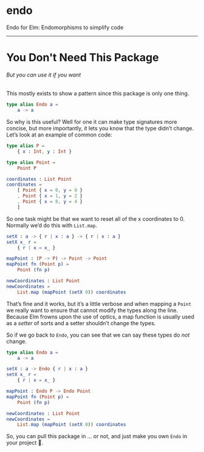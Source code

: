 # endo

Endo for Elm: Endomorphisms to simplify code

- - -

# You Don't Need This Package

###### But you can use it if you want

This mostly exists to show a pattern since this package is only one thing.

```elm
type alias Endo a =
    a -> a
```

So why is this useful? Well for one it can make type signatures more concise, but more importantly, it lets you know that the type didn’t change. Let’s look at an example of  common code:

```elm
type alias P =
    { x : Int, y : Int }

type alias Point =
    Point P

coordinates : List Point
coordinates =
    [ Point { x = 0, y = 0 }
    , Point { x = 1, y = 2 }
    , Point { x = 8, y = 4 }
    ]
```

So one task might be that we want to reset all of the x coordinates to 0. Normally we’d do this with `List.map`.

```elm
setX : a -> { r | x : a } -> { r | x : a }
setX x_ r =
    { r | x = x_ }

mapPoint : (P -> P) -> Point -> Point
mapPoint fn (Point p) =
    Point (fn p)

newCoordinates : List Point
newCoordinates =
    List.map (mapPoint (setX 0)) coordinates
```

That’s fine and it works, but it’s a little verbose and when mapping a `Point` we really want to ensure that cannot modify the types along the line. Because Elm frowns upon the use of optics, a map function is usually used as a _setter_ of sorts and a setter shouldn’t change the types.

So if we go back to `Endo`, you can see that we can say these types do _not_ change.

```elm
type alias Endo a =
    a -> a

setX : a -> Endo { r | x : a }
setX x_ r =
    { r | x = x_ }

mapPoint : Endo P -> Endo Point
mapPoint fn (Point p) =
    Point (fn p)

newCoordinates : List Point
newCoordinates =
    List.map (mapPoint (setX 0)) coordinates
```

So, you can pull this package in … or not, and just make you own `Endo` in your project 🤷.
